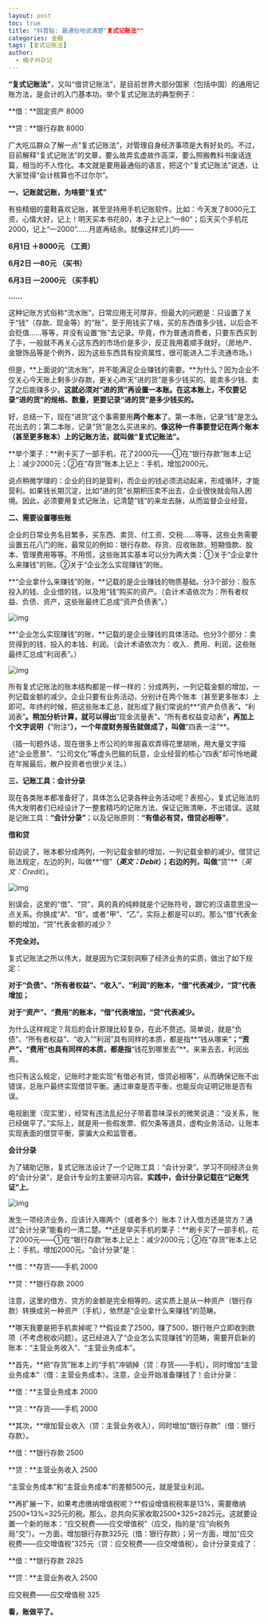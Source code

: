 ```yaml
---
layout: post
toc: true
title: "科普贴: 最通俗地说清楚"复式记账法""
categories: 金融 
tags: [复式记账法]
author:
  - 橘子州杂记
---
```


**“复式记账法”**，又叫“借贷记账法”，是目前世界大部分国家（包括中国）的通用记账方法，是会计的入门基本功。举个复式记账法的典型例子：

**借：**固定资产 8000

**贷：**银行存款 8000

广大吃瓜群众了解一点“复式记账法”，对管理自身经济事项是大有好处的。不过，目前解释“复式记账法”的文章，要么故弄玄虚故作高深，要么照搬教科书废话连篇，相当的不人性化。本文就是要用最通俗的语言，把这个“复式记账法”说透，让大家觉得“会计核算也不过尔尔”。

**一、记账就记账，为啥要“复式”**

有些精细的童鞋喜欢记账，甚至坚持用手机记账软件。比如：今天发了8000元工资，心情大好，记上！明天买本书花80，本子上记上“—80”；后天买个手机花2000，记上“—2000”……月底再结余。就像这样式儿的——

**6月1日** **＋8000元** **（工资）**

**6月2日** **—80元** **（买书）**

**6月3日** **—2000元** **（买手机）**

**……**

这种记账方式俗称“流水账”，日常应用无可厚非，但最大的问题是：只设置了关于“钱”（存款、现金等）的“账”，至于用钱买了啥，买的东西值多少钱，以后会不会贬值……等等，并没有设置“账”去记录。毕竟，作为普通消费者，只要东西买到了手，一般就不再关心这东西的市场价是多少，反正我用着顺手就好。（房地产、金银饰品等是个例外，因为这些东西具有投资属性，很可能进入二手流通市场。）

但是，**上面说的“流水账”，并不能满足企业赚钱的需要。**为什么？因为企业不仅关心今天账上剩多少存款，更关心昨天“进的货”是多少钱买的、能卖多少钱、卖了之后能赚多少。**这就必须对“进的货”再设置一本账。在这本账上，不仅要记录“进的货”的规格、数量，更要记录“进的货”是多少钱买的。**

好，总结一下，现在“进货”这个事需要用**两个账本**了。第一本账，记录“钱”是怎么花出去的；第二本账，记录“货”是怎么买进来的。**像这种一件事要登记在两个账本（甚至更多账本）上的记账方法，就叫做“复式记账法”。**

**举个栗子：**刷卡买了一部手机，花了2000元——①在“银行存款”账本上记上：减少2000元；②在“存货”账本上记上：手机，增加2000元。

说点稍微学理的：企业的目的是营利，而企业的钱必须流动起来，形成循环，才能营利。如果钱长期沉淀，比如“进的货”长期积压卖不出去，企业很快就会陷入困境。因此，必须要用复式记账法，记清楚“钱”的来龙去脉，从而监督企业经营。

**二、需要设置哪些账**

企业的日常业务名目繁多，买东西、卖货、付工资、交税……等等，这些业务需要设置五花八门的账，最常见的例如：银行存款、存货、应收账款、短期借款、股本、管理费用等等。不用慌，这些账其实基本可以分为两大类：①关于“企业拿什么来赚钱”的账。②关于“企业怎么实现赚钱”的账。

**“企业拿什么来赚钱”的账，**记载的是企业赚钱的物质基础。分3个部分：股东投入的钱、企业借的钱，以及用“钱”购买的资产。（会计术语依次为：所有者权益、负债、资产，这些账最终汇总成“资产负债表”。）



![img](https://pic3.zhimg.com/80/v2-8fcab4738e42483529722f7dd4b5752a_720w.jpg)



**“企业怎么实现赚钱”的账，**记载的是企业赚钱的具体活动。也分3个部分：卖货得到的钱、投入的本钱、利润。（会计术语依次为：收入、费用、利润，这些账最终汇总成“利润表”。）



![img](https://pic3.zhimg.com/80/v2-c7dd240fc62f353e52c0ab5d0e3cb3de_720w.jpg)



所有复式记账法的账本结构都是一样一样的：分成两列，一列记载金额的增加，一列记载金额的减少。企业只要有业务活动，分别计在两个账本（甚至更多账本）上即可。年终的时候，把这些账本汇总，就形成了我们常说的**“资产负债表”**、**“利润表”**。稍加分析计算，就可以得出**“现金流量表”**、**“所有者权益变动表”**，再加上个文字说明（**“附注”**），一个年度财务报告就做成了，叫做**“四表一注”**。

（插一句题外话，现在很多上市公司的年报喜欢弄得花里胡哨，用大量文字描述“企业愿景”、“公司文化”等虚头巴脑的玩意，企业经营的核心“四表”却可怜地藏在年报最后，散户投资者也很少关注。）



**三、记账工具：会计分录**

现在各类账本都准备好了，具体怎么记录各种业务活动呢？表担心，复式记账法的伟大发明者们已经设计了一整套精巧的记账方法，保证记账清晰，不出错误。这就是记账工具：**“会计分录”**；以及记账原则：**“有借必有贷，借贷必相等”**。

**借和贷**

前边说了，账本都分成两列，一列记载金额的增加，一列记载金额的减少。借贷记账法规定，左边的列，叫做**“借”**（*英文：Debit*）；右边的列，叫做**“贷”**（*英文：Credit*）。



![img](https://pic2.zhimg.com/80/v2-61d59b96e9ccf8c83fb5c0cbf126b52d_720w.jpg)





别误会，这里的“借”、“贷”，真的真的纯粹就是个记账符号，跟它的汉语意思没一点关系。你换成“A”、“B”，或者“甲”、“乙”，实际上都是可以的。那么“借”代表金额的增加，“贷”代表金额的减少？



**不完全对。**

复式记账法之所以伟大，就是因为它深刻洞察了经济业务的实质，做出了如下规定：

**对于“负债”、“所有者权益”、“收入”、“利润”的账本，“借”代表减少，“贷”代表增加；**

**对于“资产”、“费用”的账本，“借”代表增加，“贷”代表减少。**

为什么这样规定？背后的会计原理比较复杂，在此不赘述。简单说，就是“负债”、“所有者权益”、“收入”“利润”具有同样的本质，都是指**“钱从哪来”**；“资产”、“费用”也具有同样的本质，都是指**“钱花到哪里去”**。来来去去，利润出焉。

也只有这么规定，记账时才能实现“有借必有贷，借贷必相等”，从而确保记账不出错误，总账户最终实现借贷平衡。通过审查是否平衡，也能反向证明记账是否有误。



电视剧里（现实里），经常有违法乱纪分子带着意味深长的微笑说道：“没关系，账已经做平了。”实际上，就是用一些假发票、假欠条等道具，虚构业务活动，让账本实现表面的借贷平衡，蒙骗大众和监管者。

**会计分录**

为了辅助记账，复式记账法设计了一个记账工具：“会计分录”。学习不同经济业务的“会计分录”，是会计专业的主要研习内容。**实践中，会计分录记载在“记账凭证”上**。



![img](https://pic1.zhimg.com/80/v2-9c4e18d3ac990e4719cd54d99678dfa0_720w.jpg)



发生一项经济业务，应该计入哪两个（或者多个）账本？计入借方还是贷方？通过“会计分录”能看的一清二楚。**还是举买手机的栗子：**刷卡买了一部手机，花了2000元——①在“银行存款”账本上记上：减少2000元；②在“存货”账本上记上：手机，增加2000元。“会计分录”是：

**借：**存货——手机 2000

**贷：**银行存款 2000

注意，这里的借方、贷方的金额是完全相等的。这实质上是从一种资产（银行存款）转换成另一种资产（手机），依然是“企业拿什么来赚钱”的范畴。

**哪天我要是把手机卖掉呢？**假设卖了2500，赚了500，银行账户立即收到款项（不考虑税收问题）。这已经进入了“企业怎么实现赚钱”的范畴，需要开启新的账本：“主营业务收入”、“主营业务成本”。

**首先，**把“存货”账本上的“手机”冲销掉（贷：存货——手机），同时增加“主营业务成本”（借：主营业务成本）。注意，企业开始准备赚钱了！会计分录：

**借：**主营业务成本 2000

**贷：**存货——手机 2000

**其次，**增加营业收入（贷：主营业务收入），同时增加“银行存款”（借：银行存款）。

**借：**银行存款 2500

**贷：**主营业务收入 2500

“主营业务成本”和“主营业务成本”的差额500元，就是营业利润。

**再扩展一下，如果考虑缴纳增值税呢？**假设增值税税率是13%，需要缴纳2500×13%=325元的税。那么，总共向买家收取2500+325=2825元。这就要设置一个新的账本：“应交税费——应交增值税”（应交，指的是“应”向税务局“交”）。一方面，增加银行存款325元（借：银行存款）；另一方面，增加“应交税费——应交增值税”325元（贷：应交税费——应交增值税）。会计分录变成了：

**借：**银行存款 2825

**贷：**主营业务收入 2500

应交税费——应交增值税 325

**看，账做平了。**
